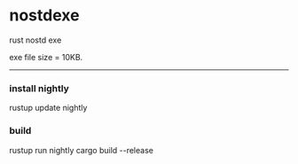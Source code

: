# nostdexe
rust nostd exe

exe file size = 10KB.


---
### install nightly

rustup update nightly

### build

rustup run nightly cargo build --release

